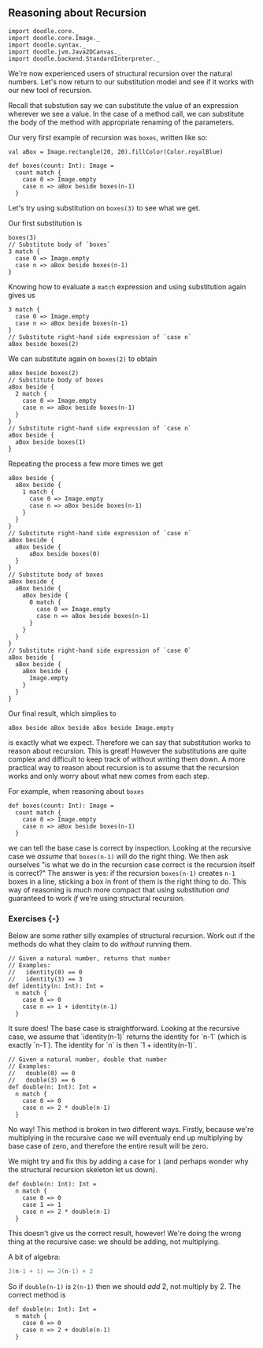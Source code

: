 ## Reasoning about Recursion

```tut:invisible
import doodle.core._
import doodle.core.Image._
import doodle.syntax._
import doodle.jvm.Java2DCanvas._
import doodle.backend.StandardInterpreter._
```

We're now experienced users of structural recursion over the natural numbers.
Let's now return to our substitution model and see if it works with our new tool of recursion.

Recall that substution say we can substitute the value of an expression wherever we see a value.
In the case of a method call, we can substitute the body of the method with appropriate renaming of the parameters.

Our very first example of recursion was `boxes`, written like so:

```tut:silent
val aBox = Image.rectangle(20, 20).fillColor(Color.royalBlue)

def boxes(count: Int): Image =
  count match {
    case 0 => Image.empty
    case n => aBox beside boxes(n-1)
  }
```

Let's try using substitution on `boxes(3)` to see what we get.

Our first substitution is

```tut:silent
boxes(3)
// Substitute body of `boxes`
3 match {
  case 0 => Image.empty
  case n => aBox beside boxes(n-1)
}
```

Knowing how to evaluate a `match` expression and using substitution again gives us

```tut:silent
3 match {
  case 0 => Image.empty
  case n => aBox beside boxes(n-1)
}
// Substitute right-hand side expression of `case n`
aBox beside boxes(2)
```

We can substitute again on `boxes(2)` to obtain

```tut:silent
aBox beside boxes(2)
// Substitute body of boxes
aBox beside {
  2 match {
    case 0 => Image.empty
    case n => aBox beside boxes(n-1)
  }
}
// Substitute right-hand side expression of `case n`
aBox beside {
  aBox beside boxes(1)
}
```

Repeating the process a few more times we get

```tut:silent
aBox beside {
  aBox beside {
    1 match {
      case 0 => Image.empty
      case n => aBox beside boxes(n-1)
    }
  }
}
// Substitute right-hand side expression of `case n`
aBox beside {
  aBox beside {
      aBox beside boxes(0)
  }
}
// Substitute body of boxes
aBox beside {
  aBox beside {
    aBox beside {
      0 match {
        case 0 => Image.empty
        case n => aBox beside boxes(n-1)
      }
    }
  }
}
// Substitute right-hand side expression of `case 0`
aBox beside {
  aBox beside {
    aBox beside {
      Image.empty
    }
  }
}
```

Our final result, which simplies to 

```tut:silent
aBox beside aBox beside aBox beside Image.empty
```

is exactly what we expect.
Therefore we can say that substitution works to reason about recursion.
This is great! 
However the substitutions are quite complex and difficult to keep track of without writing them down.
A more practical way to reason about recursion is to assume that the recursion works and only worry about what new comes from each step.

For example, when reasoning about `boxes`

```tut:silent
def boxes(count: Int): Image =
  count match {
    case 0 => Image.empty
    case n => aBox beside boxes(n-1)
  }
```

we can tell the base case is correct by inspection.
Looking at the recursive case we *assume* that `boxes(n-1)` will do the right thing.
We then ask ourselves "is what we do in the recursion case correct is the recursion itself is correct?"
The answer is yes: if the recursion `boxes(n-1)` creates `n-1` boxes in a line, sticking a box in front of them is the right thing to do.
This way of reasoning is much more compact that using substitution *and* guaranteed to work *if* we're using structural recursion.


### Exercises {-}

Below are some rather silly examples of structural recursion.
Work out if the methods do what they claim to do *without* running them.

```tut:silent
// Given a natural number, returns that number
// Examples: 
//   identity(0) == 0
//   identity(3) == 3
def identity(n: Int): Int =
  n match {
    case 0 => 0
    case n => 1 + identity(n-1)
  }
```

<div class="solution">
It sure does! 
The base case is straightforward. 
Looking at the recursive case, we assume that `identity(n-1)` returns the identity for `n-1` (which is exactly `n-1`). 
The identity for `n` is then `1 + identity(n-1)`.
</div>

```tut:silent
// Given a natural number, double that number
// Examples: 
//   double(0) == 0
//   double(3) == 6
def double(n: Int): Int =
  n match {
    case 0 => 0
    case n => 2 * double(n-1)
  }
```

<div class="solution">
No way!
This method is broken in two different ways.
Firstly, because we're multiplying in the recursive case we will eventualy end up multiplying by base case of zero, and therefore the entire result will be zero.

We might try and fix this by adding a case for `1` (and perhaps wonder why the structural recursion skeleton let us down).

```tut:silent
def double(n: Int): Int =
  n match {
    case 0 => 0
    case 1 => 1
    case n => 2 * double(n-1)
  }
```

This doesn't give us the correct result, however! We're doing the wrong thing at the recursive case: we should be adding, not multiplying.

A bit of algebra:

```scala
2(n-1 + 1) == 2(n-1) + 2
```

So if `double(n-1)` is `2(n-1)` then we should *add* 2, not multiply by 2.
The correct method is

```tut:silent
def double(n: Int): Int =
  n match {
    case 0 => 0
    case n => 2 + double(n-1)
  }
```
</div>
